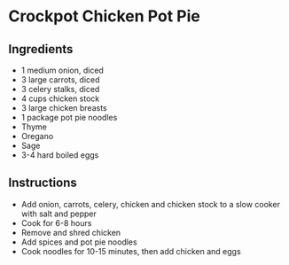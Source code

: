 # Crockpot Chicken Pot Pie

## Ingredients

- 1 medium onion, diced
- 3 large carrots, diced
- 3 celery stalks, diced
- 4 cups chicken stock
- 3 large chicken breasts
- 1 package pot pie noodles
- Thyme
- Oregano
- Sage
- 3-4 hard boiled eggs

## Instructions

- Add onion, carrots, celery, chicken and chicken stock to a slow cooker with salt and pepper
- Cook for 6-8 hours
- Remove and shred chicken
- Add spices and pot pie noodles
- Cook noodles for 10-15 minutes, then add chicken and eggs
